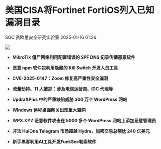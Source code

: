 #  美国CISA将Fortinet FortiOS列入已知漏洞目录   
SOC  赛欧思安全研究实验室   2025-01-16 01:26  
  
![](https://mmbiz.qpic.cn/sz_mmbiz_jpg/yIEz1DpiaC4OCa0Ty9vpDWibKsAvictwcC4tmHQpJgwqa6Ap4dniaamz1zC9cTJvo0ROYaOwv3VVicIjTrakzON1peA/640?wx_fmt=jpeg "")  
  
- **MikroTik 僵尸网络利用配置错误的 SPF DNS 记录传播恶意软件**  
  
- **恶意 npm 软件包利用隐藏的 Kill Switch 开发人员工具**  
  
- **CVE-2025-0147：Zoom 修复高严重性安全漏洞**  
  
- **流量劫持、11 人被抓：涉及电信运营商、IDC 代理等**  
  
- **UpdraftPlus 中的严重缺陷威胁 300 万个 WordPress 网站**  
  
- **Windows 远程桌面网关出现重大漏洞**  
  
- **WP3.XYZ 恶意软件攻击在 5000 多个 WordPress 网站上添加恶意管理员**  
  
- **非法 HuiOne Telegram 市场超越 Hydra，加密交易总额达 240 亿美元**  
  
- **新手黑客利用AI工具开发FunkSec勒索软件**  
  
